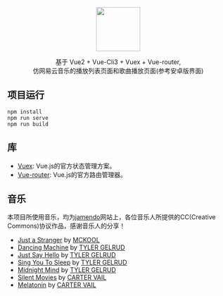 <p align="center">
    <a href="https://github.com/eeewl1250/cloudmusic-vue">
        <img src="https://s2.ax1x.com/2019/03/01/kHxTzR.png" width="100">
    </a>
</p>

<p align="center">基于 Vue2 + Vue-Cli3 + Vuex + Vue-router, <br />仿网易云音乐的播放列表页面和歌曲播放页面(参考安卓版界面)</p>


## 项目运行
```
npm install
npm run serve
npm run build
```

## 库
* [Vuex](https://vuex.vuejs.org/): Vue.js的官方状态管理方案。
* [Vue-router](https://router.vuejs.org/): Vue.js的官方路由管理器。

## 音乐
本项目所使用音乐，均为[jamendo](https://www.jamendo.com/)网站上，各位音乐人所提供的CC(Creative Commons)协议作品，感谢音乐人的分享！
- [Just a Stranger](https://www.jamendo.com/track/1567808/just-a-stranger) by [MCKOOL](http://backend_production/artist/507299/mckool)
- [Dancing Machine](https://www.jamendo.com/track/1554345/dancing-machine) by [TYLER GELRUD](https://www.jamendo.com/artist/509521/tyler-gelrud)
- [Just Say Hello](https://www.jamendo.com/track/1554348/just-say-hello) by [TYLER GELRUD](https://www.jamendo.com/artist/509521/tyler-gelrud)
- [Sing You To Sleep](https://www.jamendo.com/track/1554350/sing-you-to-sleep) by [TYLER GELRUD](https://www.jamendo.com/artist/509521/tyler-gelrud)
- [Midnight Mind](https://www.jamendo.com/track/1554349/midnight-mind) by [TYLER GELRUD](https://www.jamendo.com/artist/509521/tyler-gelrud)
- [Silent Movies](https://www.jamendo.com/track/1567296/silent-movies) by [CARTER VAIL](http://backend_production/artist/508511/carter-vail)
- [Melatonin](https://www.jamendo.com/track/1546527/melatonin) by [CARTER VAIL](http://backend_production/artist/508511/carter-vail)
